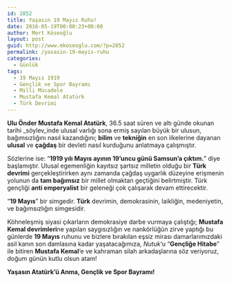 ```yaml
---
id: 2852
title: Yaşasın 19 Mayıs Ruhu!
date: 2016-05-19T00:00:23+00:00
author: Mert Köseoğlu
layout: post
guid: http://www.mkoseoglu.com/?p=2852
permalink: /yasasin-19-mayis-ruhu
categories:
  - Günlük
tags:
  - 19 Mayıs 1919
  - Gençlik ve Spor Bayramı
  - Milli Mücadele
  - Mustafa Kemal Atatürk
  - Türk Devrimi
---
```

**Ulu Önder Mustafa Kemal Atatürk**, 36.5 saat süren ve altı günde okunan tarihi _söylev_inde ulusal varlığı sona ermiş sayılan büyük bir ulusun, bağımsızlığını nasıl kazandığını; **bilim** ve **tekniğin** en son ilkelerine dayanan **ulusal** ve **çağdaş** bir devleti nasıl kurduğunu anlatmaya çalışmıştır.

Sözlerine ise: &#8220;**1919 yılı Mayıs ayının 19&#8217;uncu günü Samsun&#8217;a çıktım.**&#8221; diye başlamıştır. Ulusal egemenliğin kayıtsız şartsız milletin olduğu bir **Türk devrimi** gerçekleştirirken aynı zamanda çağdaş uygarlık düzeyine erişmenin yolunun da **tam bağımsız** bir millet olmaktan geçtiğini belirtmiştir. Türk gençliği **anti emperyalist** bir geleneği çok çalışarak devam ettirecektir.

&#8220;**19 Mayıs**&#8221; bir simgedir. **Türk** devrimin, demokrasinin, laikliğin, medeniyetin, ve bağımsızlığın simgesidir.

Köhneleşmiş siyasi çıkarların demokrasiye darbe vurmaya çalıştığı; **Mustafa Kemal devrimleri**ne yapılan saygısızlığın ve nankörlüğün zirve yaptığı bu günlerde **19 Mayıs** ruhunu ve bizlere bırakılan eşsiz mirası damarlarımızdaki asil kanın son damlasına kadar yaşatacağımıza, _Nutuk_&#8216;u &#8220;**Gençliğe Hitabe**&#8221; ile bitiren **Mustafa Kemal**&#8216;e ve kahraman silah arkadaşlarına söz veriyoruz, doğum günün kutlu olsun atam!

**Yaşasın Atatürk’ü Anma, Gençlik ve Spor Bayramı!**